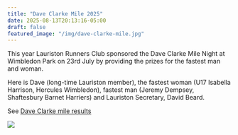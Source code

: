 ```yaml
---
title: "Dave Clarke Mile 2025"
date: 2025-08-13T20:13:16-05:00
draft: false
featured_image: "/img/dave-clarke-mile.jpg"
---
```


This year Lauriston Runners Club sponsored the Dave Clarke Mile Night at Wimbledon Park on 23rd July by providing the prizes for the fastest man and woman. 

Here is Dave (long-time Lauriston member), the fastest woman (U17 Isabella Harrison, Hercules Wimbledon), fastest man (Jeremy Dempsey, Shaftesbury Barnet Harriers) and Lauriston Secretary, David Beard. 

See [Dave Clarke mile results]([https://data.opentrack.run/en-gb/x/2025/GBR/dc1mile25/])

![](https://www.lauristonrunners.club/img/dave-clarke-mile-winners.jpeg)
